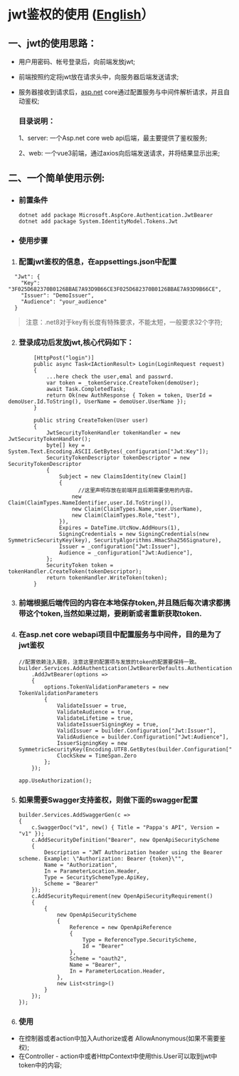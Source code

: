 jwt鉴权的使用 ([English](README.md)）
========

一、jwt的使用思路：
-----------

* 用户用密码、帐号登录后，向前端发放jwt;
* 前端按照约定将jwt放在请求头中，向服务器后端发送请求;
* 服务器接收到请求后，[asp.net](http://asp.net) core通过配置服务与中间件解析请求，并且自动鉴权;
  
  
  
  ### 目录说明：
  
  1、server: 一个Asp.net core web api后端，最主要提供了鉴权服务;
  
  2、web: 一个vue3前端，通过axios向后端发送请求，并将结果显示出来;

## 二、一个简单使用示例:

* ### 前置条件
  
  ```
  dotnet add package Microsoft.AspCore.Authentication.JwtBearer
  dotnet add package System.IdentityModel.Tokens.Jwt
  ```

* ### 使用步骤
1. ### 配置jwt鉴权的信息，在appsettings.json中配置
   
   

```
  "Jwt": {
    "Key": "3F025D682370B0126BBAE7A93D9B66CE3F025D682370B0126BBAE7A93D9B66CE",
    "Issuer": "DemoIssuer",
    "Audience": "your_audience"
  }
```

> 注意：.net8对于key有长度有特殊要求，不能太短，一般要求32个字符;

2. ### 登录成功后发放jwt,核心代码如下：

```
        [HttpPost("login")]
        public async Task<IActionResult> Login(LoginRequest request)
        {
            ...here check the user,emal and passwrd.
            var token = _tokenService.CreateToken(demoUser);
            await Task.CompletedTask;
            return Ok(new AuthResponse { Token = token, UserId = demoUser.Id.ToString(), UserName = demoUser.UserName });
        }
```

```
        public string CreateToken(User user)
        {
            JwtSecurityTokenHandler tokenHandler = new JwtSecurityTokenHandler();
            byte[] key = System.Text.Encoding.ASCII.GetBytes(_configuration["Jwt:Key"]);
            SecurityTokenDescriptor tokenDescriptor = new SecurityTokenDescriptor
            {
                Subject = new ClaimsIdentity(new Claim[]
                {
                      //这里声明存放在前端并且后期需要使用的内容。
                    new Claim(ClaimTypes.NameIdentifier,user.Id.ToString()),
                    new Claim(ClaimTypes.Name,user.UserName),
                    new Claim(ClaimTypes.Role,"test"),
                }),
                Expires = DateTime.UtcNow.AddHours(1),
                SigningCredentials = new SigningCredentials(new SymmetricSecurityKey(key), SecurityAlgorithms.HmacSha256Signature),
                Issuer = _configuration["Jwt:Issuer"], 
                Audience = _configuration["Jwt:Audience"],
            };
            SecurityToken token = tokenHandler.CreateToken(tokenDescriptor);
            return tokenHandler.WriteToken(token);
        }
```

3. ### 前端根据后端传回的内容在本地保存token,并且随后每次请求都携带这个token,当然如果过期，要刷新或者重新获取token.

4. ### 在asp.net core webapi项目中配置服务与中间件，目的是为了jwt鉴权
   
   ```
   //配置依赖注入服务，注意这里的配置项与发放的token的配置要保持一致。
   builder.Services.AddAuthentication(JwtBearerDefaults.AuthenticationScheme)
       .AddJwtBearer(options =>
       {
           options.TokenValidationParameters = new TokenValidationParameters
           {
               ValidateIssuer = true,
               ValidateAudience = true,
               ValidateLifetime = true,
               ValidateIssuerSigningKey = true,
               ValidIssuer = builder.Configuration["Jwt:Issuer"],
               ValidAudience = builder.Configuration["Jwt:Audience"],
               IssuerSigningKey = new SymmetricSecurityKey(Encoding.UTF8.GetBytes(builder.Configuration["Jwt:Key"])),
               ClockSkew = TimeSpan.Zero
           };
       });
   ```
   
   ```
   app.UseAuthorization();
   ```

5. ### 如果需要Swagger支持鉴权，则做下面的swagger配置
   
   ```
   builder.Services.AddSwaggerGen(c =>
   {
       c.SwaggerDoc("v1", new() { Title = "Pappa's API", Version = "v1" });
       c.AddSecurityDefinition("Bearer", new OpenApiSecurityScheme
       {
           Description = "JWT Authorization header using the Bearer scheme. Example: \"Authorization: Bearer {token}\"",
           Name = "Authorization",
           In = ParameterLocation.Header,
           Type = SecuritySchemeType.ApiKey,
           Scheme = "Bearer"
       });
       c.AddSecurityRequirement(new OpenApiSecurityRequirement()
       {
           {
               new OpenApiSecurityScheme
               {
                   Reference = new OpenApiReference
                   {
                       Type = ReferenceType.SecurityScheme,
                       Id = "Bearer"
                   },
                   Scheme = "oauth2",
                   Name = "Bearer",
                   In = ParameterLocation.Header,
               },
               new List<string>()
           }
       });
   });
   ```

6. ### 使用
* 在控制器或者action中加入Authorize或者 AllowAnonymous(如果不需要鉴权);
* 在Controller - action中或者HttpContext中使用this.User可以取到jwt中token中的内容;
